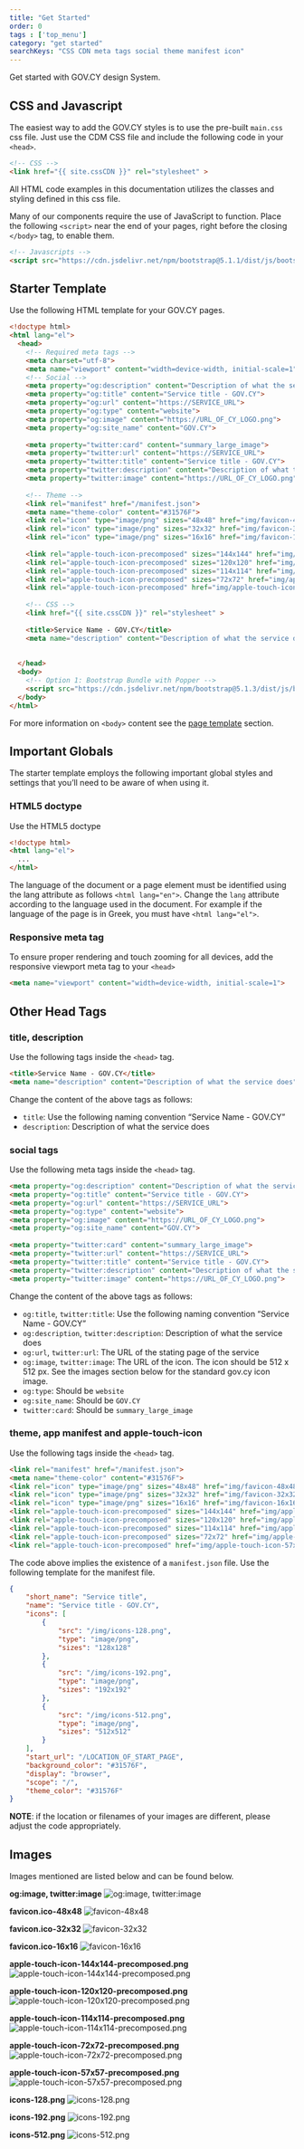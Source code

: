 ```yaml
---
title: "Get Started"
order: 0
tags : ['top_menu']
category: "get started"
searchKeys: "CSS CDN meta tags social theme manifest icon"
---
```


Get started with GOV.CY design System.

## CSS and Javascript

The easiest way to add the GOV.CY styles is to use the pre-built `main.css` css file. Just use the CDM CSS file and include the following code in your `<head>`. 

```html
<!-- CSS -->
<link href="{{ site.cssCDN }}" rel="stylesheet" >
```

All HTML code examples in this documentation utilizes the classes and styling defined in this css file. 

Many of our components require the use of JavaScript to function. Place the following `<script>` near the end of your pages, right before the closing `</body>` tag, to enable them.

```html
<!-- Javascripts -->
<script src="https://cdn.jsdelivr.net/npm/bootstrap@5.1.1/dist/js/bootstrap.bundle.min.js" integrity="sha384-/bQdsTh/da6pkI1MST/rWKFNjaCP5gBSY4sEBT38Q/9RBh9AH40zEOg7Hlq2THRZ" crossorigin="anonymous"></script>
```

## Starter Template
Use the following HTML template for your GOV.CY pages.

```html
<!doctype html>
<html lang="el">
  <head>
    <!-- Required meta tags -->
    <meta charset="utf-8">
    <meta name="viewport" content="width=device-width, initial-scale=1">
    <!-- Social -->
    <meta property="og:description" content="Description of what the service does">
    <meta property="og:title" content="Service title - GOV.CY">
    <meta property="og:url" content="https://SERVICE_URL">
    <meta property="og:type" content="website">
    <meta property="og:image" content="https://URL_OF_CY_LOGO.png">
    <meta property="og:site_name" content="GOV.CY">
 
    <meta property="twitter:card" content="summary_large_image">
    <meta property="twitter:url" content="https://SERVICE_URL">
    <meta property="twitter:title" content="Service title - GOV.CY">
    <meta property="twitter:description" content="Description of what the service does">
    <meta property="twitter:image" content="https://URL_OF_CY_LOGO.png">
 
    <!-- Theme --> 
    <link rel="manifest" href="/manifest.json">
    <meta name="theme-color" content="#31576F">
    <link rel="icon" type="image/png" sizes="48x48" href="img/favicon-48x48.png">
    <link rel="icon" type="image/png" sizes="32x32" href="img/favicon-32x32.png">
    <link rel="icon" type="image/png" sizes="16x16" href="img/favicon-16x16.png">
 
    <link rel="apple-touch-icon-precomposed" sizes="144x144" href="img/apple-touch-icon-144x144-precomposed.png">
    <link rel="apple-touch-icon-precomposed" sizes="120x120" href="img/apple-touch-icon-120x120-precomposed.png">
    <link rel="apple-touch-icon-precomposed" sizes="114x114" href="img/apple-touch-icon-114x114-precomposed.png">
    <link rel="apple-touch-icon-precomposed" sizes="72x72" href="img/apple-touch-icon-72x72-precomposed.png">
    <link rel="apple-touch-icon-precomposed" href="img/apple-touch-icon-57x57-precomposed.png">
 
    <!-- CSS -->
    <link href="{{ site.cssCDN }}" rel="stylesheet" >
    
    <title>Service Name - GOV.CY</title>
    <meta name="description" content="Description of what the service does">
 
 
  </head>
  <body>
    <!-- Option 1: Bootstrap Bundle with Popper -->
    <script src="https://cdn.jsdelivr.net/npm/bootstrap@5.1.3/dist/js/bootstrap.bundle.min.js" integrity="sha384-ka7Sk0Gln4gmtz2MlQnikT1wXgYsOg+OMhuP+IlRH9sENBO0LRn5q+8nbTov4+1p" crossorigin="anonymous"></script>
  </body>
</html>
```

For more information on `<body>` content see the [page template](../styles/page_templates) section.  

## Important Globals
The starter template employs the following important global styles and settings that you’ll need to be aware of when using it.

### HTML5 doctype
Use the HTML5 doctype 

```html
<!doctype html>
<html lang="el">
  ...
</html>
```

The language of the document or a page element must be identified using the lang attribute as follows `<html lang="en">`. Change the `lang` attribute according to the language used in the document. For example if the language of the page is in Greek, you must have `<html lang="el">`.

### Responsive meta tag
To ensure proper rendering and touch zooming for all devices, add the responsive viewport meta tag to your `<head>`

```html
<meta name="viewport" content="width=device-width, initial-scale=1">
```

## Other Head Tags

### title, description 
Use the following tags inside the `<head>` tag.

```html
<title>Service Name - GOV.CY</title>
<meta name="description" content="Description of what the service does">
```

Change the content of the above tags as follows:
- `title`: Use the following naming convention “Service Name - GOV.CY”
- `description`: Description of what the service does

### social tags
Use the following meta tags inside the `<head>` tag.

```html
<meta property="og:description" content="Description of what the service does"> 
<meta property="og:title" content="Service title - GOV.CY">
<meta property="og:url" content="https://SERVICE_URL">
<meta property="og:type" content="website">
<meta property="og:image" content="https://URL_OF_CY_LOGO.png">
<meta property="og:site_name" content="GOV.CY">
 
<meta property="twitter:card" content="summary_large_image">
<meta property="twitter:url" content="https://SERVICE_URL">
<meta property="twitter:title" content="Service title - GOV.CY">
<meta property="twitter:description" content="Description of what the service does">
<meta property="twitter:image" content="https://URL_OF_CY_LOGO.png">

```

Change the content of the above tags as follows:
- `og:title`, `twitter:title`: Use the following naming convention “Service Name - GOV.CY”
- `og:description`, `twitter:description`: Description of what the service does
- `og:url`, `twitter:url`: The URL of the stating page of the service
- `og:image`, `twitter:image`: The URL of the icon. The icon should be 512 x 512 px. See the images section below for the standard gov.cy icon image.
- `og:type`: Should be `website`
- `og:site_name`: Should be `GOV.CY`
- `twitter:card`: Should be `summary_large_image`

### theme, app manifest and apple-touch-icon
Use the following tags inside the `<head>` tag.

```html
<link rel="manifest" href="/manifest.json">
<meta name="theme-color" content="#31576F">
<link rel="icon" type="image/png" sizes="48x48" href="img/favicon-48x48.png">
<link rel="icon" type="image/png" sizes="32x32" href="img/favicon-32x32.png">
<link rel="icon" type="image/png" sizes="16x16" href="img/favicon-16x16.png">
<link rel="apple-touch-icon-precomposed" sizes="144x144" href="img/apple-touch-icon-144x144-precomposed.png">
<link rel="apple-touch-icon-precomposed" sizes="120x120" href="img/apple-touch-icon-120x120-precomposed.png">
<link rel="apple-touch-icon-precomposed" sizes="114x114" href="img/apple-touch-icon-114x114-precomposed.png">
<link rel="apple-touch-icon-precomposed" sizes="72x72" href="img/apple-touch-icon-72x72-precomposed.png">
<link rel="apple-touch-icon-precomposed" href="img/apple-touch-icon-57x57-precomposed.png">
```

The code above implies the existence of a `manifest.json` file. Use the following template for the manifest file. 

```json
{
    "short_name": "Service title",
    "name": "Service title - GOV.CY",
    "icons": [
        {
            "src": "/img/icons-128.png",
            "type": "image/png",
            "sizes": "128x128"
        },
        {
            "src": "/img/icons-192.png",
            "type": "image/png",
            "sizes": "192x192"
        },
        {
            "src": "/img/icons-512.png",
            "type": "image/png",
            "sizes": "512x512"
        }
    ],
    "start_url": "/LOCATION_OF_START_PAGE",
    "background_color": "#31576F",
    "display": "browser",
    "scope": "/",
    "theme_color": "#31576F"
}
```

**NOTE**: if the location or filenames of your images are different, please adjust the code appropriately. 

## <a id="image">Images</a>
Images mentioned are listed below and can be found below.

**og:image, twitter:image**
<img src="../img/icons-512.png" class="img-fluid" alt="og:image, twitter:image">

**favicon.ico-48x48**
<img src="../img/favicon-48x48.png" class="img-fluid" alt="favicon-48x48">

**favicon.ico-32x32**
<img src="../img/favicon-32x32.png" class="img-fluid" alt="favicon-32x32">

**favicon.ico-16x16**
<img src="../img/favicon-16x16.png" class="img-fluid" alt="favicon-16x16">

**apple-touch-icon-144x144-precomposed.png**
<img src="../img/apple-touch-icon-144x144-precomposed.png" class="img-fluid" alt="apple-touch-icon-144x144-precomposed.png">

**apple-touch-icon-120x120-precomposed.png**
<img src="../img/apple-touch-icon-120x120-precomposed.png" class="img-fluid" alt="apple-touch-icon-120x120-precomposed.png">

**apple-touch-icon-114x114-precomposed.png**
<img src="../img/apple-touch-icon-114x114-precomposed.png" class="img-fluid" alt="apple-touch-icon-114x114-precomposed.png">

**apple-touch-icon-72x72-precomposed.png**
<img src="../img/apple-touch-icon-72x72-precomposed.png" class="img-fluid" alt="apple-touch-icon-72x72-precomposed.png">

**apple-touch-icon-57x57-precomposed.png**
<img src="../img/apple-touch-icon-57x57-precomposed.png" class="img-fluid" alt="apple-touch-icon-57x57-precomposed.png">

**icons-128.png**
<img src="../img/icons-128.png" class="img-fluid" alt="icons-128.png">

**icons-192.png**
<img src="../img/icons-192.png" class="img-fluid" alt="icons-192.png">

**icons-512.png**
<img src="../img/icons-512.png" class="img-fluid" alt="icons-512.png">

